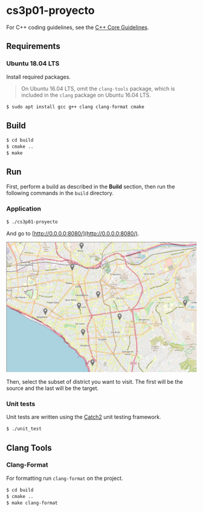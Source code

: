 # cs3p01-proyecto

For C++ coding guidelines, see the
[C++ Core Guidelines](https://github.com/isocpp/CppCoreGuidelines).

## Requirements

### Ubuntu 18.04 LTS

Install required packages.

> On Ubuntu 16.04 LTS, omit the `clang-tools` package, which is included in the `clang` package on Ubuntu 16.04 LTS.

```bash
$ sudo apt install gcc g++ clang clang-format cmake
```

## Build

```bash
$ cd build
$ cmake ..
$ make
```

## Run

First, perform a build as described in the **Build** section, then run the following
commands in the `build` directory.

### Application

```bash
$ ./cs3p01-proyecto
```

And go to [http://0.0.0.0:8080/](http://0.0.0.0:8080/).

![](docs/img/map.png)

Then, select the subset of district you want to visit. The first will be the source and the last will be the target. 

### Unit tests

Unit tests are written using the [Catch2](https://github.com/catchorg/Catch2/) unit testing
framework.

```bash
$ ./unit_test
```

## Clang Tools

### Clang-Format

For formatting run `clang-format` on the project.

```bash
$ cd build
$ cmake ..
$ make clang-format
```
